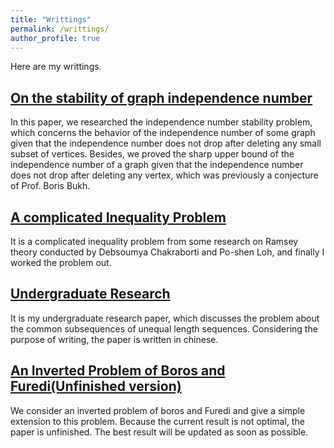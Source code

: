 ```yaml
---
title: "Writtings"
permalink: /writtings/
author_profile: true
---
```



Here are my writtings.

[On the stability of graph independence number](https://arxiv.org/pdf/2102.13306.pdf)
---
In this paper, we researched the independence number stability problem, which concerns the behavior of the independence number of some graph given that the independence number does not drop after deleting any small subset of vertices. Besides, we proved the sharp upper bound of the independence number of a graph given that the independence number does not drop after deleting any vertex, which was previously a conjecture of Prof. Boris Bukh.


[A complicated Inequality Problem](https://wuzhuomath.github.io/files/Inequality.pdf)
---
It is a complicated inequality problem from some research on Ramsey theory conducted by Debsoumya Chakraborti and Po-shen Loh, and finally I worked the problem out.

[Undergraduate Research](https://wuzhuomath.github.io/files/Undergraduate%20Research.pdf)
---
It is my undergraduate research paper, which discusses the problem about the common subsequences of unequal length sequences. Considering the purpose of writing, the paper is written in chinese.

[An Inverted Problem of Boros and Furedi(Unfinished version)](https://wuzhuomath.github.io/files/Geometry.pdf)
---
We consider an inverted problem of boros and Furedi and give a simple extension to this problem. Because the current result is not optimal, the paper is unfinished. The best result will be updated as soon as possible.
